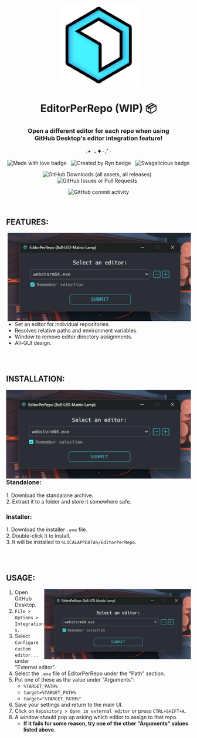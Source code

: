 <div width="100%" align="center">
<img alt="EPR Icon" height="220" src="media/epr-icon.png"/>
<h1>EditorPerRepo (WIP) 📦</h1>

<h3>Open a different editor for each repo when using<br>GitHub Desktop's editor integration feature!</h3>


.𖥔 ݁ ˖ ✦ ‧₊˚ ⋅

![Made with love badge](https://img.shields.io/badge/MADE%20WITH%20LOVE-%23f765af?style=plastic&logo=githubsponsors&logoColor=%23FFF)&nbsp;&nbsp;
![Created by Ryn badge](https://img.shields.io/badge/CREATED%20BY%20RYN!!!-%23FF6600?style=for-the-badge&logo=apachespark&logoColor=%23FFF)&nbsp;&nbsp;
![Swagalicious badge](https://img.shields.io/badge/SWAGALICIOUS-%2328b3b5?style=plastic&logo=zcool&logoColor=%23FFF)

![GitHub Downloads (all assets, all releases)](https://img.shields.io/github/downloads/rynstwrt/EditorPerRepoElectron/total?style=for-the-badge&color=%2328b3b5)&nbsp;&nbsp;
![GitHub Issues or Pull Requests](https://img.shields.io/github/issues/rynstwrt/EditorPerRepoElectron?style=for-the-badge&color=%23f765af)&nbsp;&nbsp;

![GitHub commit activity](https://img.shields.io/github/commit-activity/m/rynstwrt/EditorPerRepoElectron?style=for-the-badge&color=%23FF6600)
</div>



<br>



## FEATURES:
<img align="right" src="media/screenshot1.png" alt="EPR editor select menu" width="500px">

- Set an editor for individual repositories.
- Resolves relative paths and environment variables.
- Window to remove editor directory assignments.
- All-GUI design.



<br clear="both">
<br clear="both">



<h2>INSTALLATION:</h2>
<img align="left" src="media/screenshot1.png" alt="EPR editor select menu" width="550px">

<p align="right">

### Standalone:
1\. Download the standalone archive.  
2\. Extract it to a folder and store it somewhere safe.

### Installer:
1\. Download the installer `.exe` file.  
2\. Double-click it to install.  
3\. It will be installed to `%LOCALAPPDATA%/EditorPerRepo`.
_</p>_



<br clear="both">
<br clear="both">



## USAGE:
<img align="right" src="media/screenshot1.png" alt="EPR editor select menu" width="400px">

1. Open GitHub Desktop.
2. `File > Options > Integrations`.
3. Select `Configure custom editor...` under "External editor".
4. Select the `.exe` file of EditorPerRepo under the "Path" section.
5. Put one of these as the value under "Arguments":
    - `%TARGET_PATH%`
    - `target=%TARGET_PATH%`
    - `target="%TARGET_PATH%"`
6. Save your settings and return to the main UI.
7. Click on `Repository > Open in external editor` or press `CTRL+SHIFT+A`.
8. A window should pop up asking which editor to assign to that repo.
    - **If it fails for some reason, try one of the other "Arguments" values listed above.**
